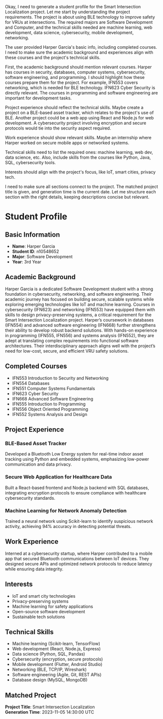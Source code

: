 <think>
Okay, I need to generate a student profile for the Smart Intersection Localization project. Let me start by understanding the project requirements. The project is about using BLE technology to improve safety for VRUs at intersections. The required majors are Software Development and Computer, and the technical skills needed are machine learning, web development, data science, cybersecurity, mobile development, networking.

The user provided Harper Garcia's basic info, including completed courses. I need to make sure the academic background and experiences align with these courses and the project's technical skills.

First, the academic background should mention relevant courses. Harper has courses in security, databases, computer systems, cybersecurity, software engineering, and programming. I should highlight how these courses prepare them for the project. For example, IFN553 covers networking, which is needed for BLE technology. IFN623 Cyber Security is directly relevant. The courses in programming and software engineering are important for development tasks.

Project experience should reflect the technical skills. Maybe create a project on a BLE-based asset tracker, which relates to the project's use of BLE. Another project could be a web app using React and Node.js for web development. A cybersecurity project involving encryption and secure protocols would tie into the security aspect required.

Work experience should show relevant skills. Maybe an internship where Harper worked on secure mobile apps or networked systems.

Technical skills need to list the required ones: machine learning, web dev, data science, etc. Also, include skills from the courses like Python, Java, SQL, cybersecurity tools.

Interests should align with the project's focus, like IoT, smart cities, privacy tech.

I need to make sure all sections connect to the project. The matched project title is given, and generation time is the current date. Let me structure each section with the right details, keeping descriptions concise but relevant.
</think>

# Student Profile

## Basic Information  
- **Name**: Harper Garcia  
- **Student ID**: n10548652  
- **Major**: Software Development  
- **Year**: 3rd Year  

## Academic Background  
Harper Garcia is a dedicated Software Development student with a strong foundation in cybersecurity, networking, and software engineering. Their academic journey has focused on building secure, scalable systems while exploring emerging technologies like IoT and machine learning. Courses in cybersecurity (IFN623) and networking (IFN553) have equipped them with skills to design privacy-preserving systems, a critical requirement for the Smart Intersection Localization project. Harper’s coursework in databases (IFN554) and advanced software engineering (IFN668) further strengthens their ability to develop robust backend solutions. With hands-on experience in programming (IFN555, IFN556) and systems analysis (IFN552), they are adept at translating complex requirements into functional software architectures. Their interdisciplinary approach aligns well with the project’s need for low-cost, secure, and efficient VRU safety solutions.  

## Completed Courses  
- IFN553 Introduction to Security and Networking  
- IFN554 Databases  
- IFN551 Computer Systems Fundamentals  
- IFN623 Cyber Security  
- IFN668 Advanced Software Engineering  
- IFN555 Introduction to Programming  
- IFN556 Object Oriented Programming  
- IFN552 Systems Analysis and Design  

## Project Experience  
### BLE-Based Asset Tracker  
Developed a Bluetooth Low Energy system for real-time indoor asset tracking using Python and embedded systems, emphasizing low-power communication and data privacy.  

### Secure Web Application for Healthcare Data  
Built a React-based frontend and Node.js backend with SQL databases, integrating encryption protocols to ensure compliance with healthcare cybersecurity standards.  

### Machine Learning for Network Anomaly Detection  
Trained a neural network using Scikit-learn to identify suspicious network activity, achieving 94% accuracy in detecting potential threats.  

## Work Experience  
Interned at a cybersecurity startup, where Harper contributed to a mobile app that secured Bluetooth communications between IoT devices. They designed secure APIs and optimized network protocols to reduce latency while ensuring data integrity.  

## Interests  
- IoT and smart city technologies  
- Privacy-preserving systems  
- Machine learning for safety applications  
- Open-source software development  
- Sustainable tech solutions  

## Technical Skills  
- Machine learning (Scikit-learn, TensorFlow)  
- Web development (React, Node.js, Express)  
- Data science (Python, SQL, Pandas)  
- Cybersecurity (encryption, secure protocols)  
- Mobile development (Flutter, Android Studio)  
- Networking (BLE, TCP/IP, Wireshark)  
- Software engineering (Agile, Git, REST APIs)  
- Database design (MySQL, MongoDB)  

## Matched Project  
**Project Title**: Smart Intersection Localization  
**Generation Time**: 2023-11-05 14:30:00 UTC